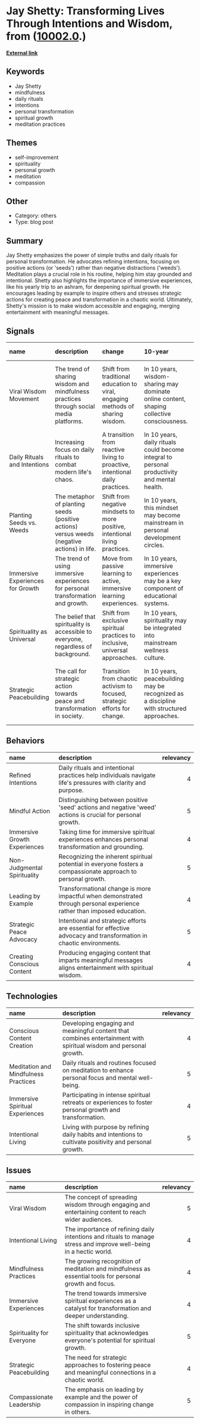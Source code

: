 # __Jay Shetty: Transforming Lives Through Intentions and Wisdom__, from ([10002.0](https://kghosh.substack.com/p/10002.0).)

__[External link](https://jayshetty.me/blog/jay-shetty-shares-the-only-way-to-inspire-change-in-friends-and-family/)__



## Keywords

* Jay Shetty
* mindfulness
* daily rituals
* intentions
* personal transformation
* spiritual growth
* meditation practices

## Themes

* self-improvement
* spirituality
* personal growth
* meditation
* compassion

## Other

* Category: others
* Type: blog post

## Summary

Jay Shetty emphasizes the power of simple truths and daily rituals for personal transformation. He advocates refining intentions, focusing on positive actions (or 'seeds') rather than negative distractions ('weeds'). Meditation plays a crucial role in his routine, helping him stay grounded and intentional. Shetty also highlights the importance of immersive experiences, like his yearly trip to an ashram, for deepening spiritual growth. He encourages leading by example to inspire others and stresses strategic actions for creating peace and transformation in a chaotic world. Ultimately, Shetty's mission is to make wisdom accessible and engaging, merging entertainment with meaningful messages.

## Signals

| name                             | description                                                                                | change                                                                         | 10-year                                                                                      | driving-force                                                                      |   relevancy |
|:---------------------------------|:-------------------------------------------------------------------------------------------|:-------------------------------------------------------------------------------|:---------------------------------------------------------------------------------------------|:-----------------------------------------------------------------------------------|------------:|
| Viral Wisdom Movement            | The trend of sharing wisdom and mindfulness practices through social media platforms.      | Shift from traditional education to viral, engaging methods of sharing wisdom. | In 10 years, wisdom-sharing may dominate online content, shaping collective consciousness.   | The rise of digital platforms and desire for accessible personal growth resources. |           4 |
| Daily Rituals and Intentions     | Increasing focus on daily rituals to combat modern life's chaos.                           | A transition from reactive living to proactive, intentional daily practices.   | In 10 years, daily rituals could become integral to personal productivity and mental health. | Growing awareness of mental health and the need for personal grounding practices.  |           5 |
| Planting Seeds vs. Weeds         | The metaphor of planting seeds (positive actions) versus weeds (negative actions) in life. | Shift from negative mindsets to more positive, intentional living practices.   | In 10 years, this mindset may become mainstream in personal development circles.             | Desire for personal fulfillment and societal improvement through mindfulness.      |           3 |
| Immersive Experiences for Growth | The trend of using immersive experiences for personal transformation and growth.           | Move from passive learning to active, immersive learning experiences.          | In 10 years, immersive experiences may be a key component of educational systems.            | The need for deep, impactful learning experiences in a fast-paced world.           |           4 |
| Spirituality as Universal        | The belief that spirituality is accessible to everyone, regardless of background.          | Shift from exclusive spiritual practices to inclusive, universal approaches.   | In 10 years, spirituality may be integrated into mainstream wellness culture.                | The growing desire for inclusivity and personal connection in spiritual practices. |           5 |
| Strategic Peacebuilding          | The call for strategic action towards peace and transformation in society.                 | Transition from chaotic activism to focused, strategic efforts for change.     | In 10 years, peacebuilding may be recognized as a discipline with structured approaches.     | The urgency of addressing global conflicts through organized efforts.              |           4 |

## Behaviors

| name                         | description                                                                                                            |   relevancy |
|:-----------------------------|:-----------------------------------------------------------------------------------------------------------------------|------------:|
| Refined Intentions           | Daily rituals and intentional practices help individuals navigate life's pressures with clarity and purpose.           |           4 |
| Mindful Action               | Distinguishing between positive 'seed' actions and negative 'weed' actions is crucial for personal growth.             |           5 |
| Immersive Growth Experiences | Taking time for immersive spiritual experiences enhances personal transformation and grounding.                        |           4 |
| Non-Judgmental Spirituality  | Recognizing the inherent spiritual potential in everyone fosters a compassionate approach to personal growth.          |           5 |
| Leading by Example           | Transformational change is more impactful when demonstrated through personal experience rather than imposed education. |           4 |
| Strategic Peace Advocacy     | Intentional and strategic efforts are essential for effective advocacy and transformation in chaotic environments.     |           5 |
| Creating Conscious Content   | Producing engaging content that imparts meaningful messages aligns entertainment with spiritual wisdom.                |           4 |

## Technologies

| name                                 | description                                                                                                       |   relevancy |
|:-------------------------------------|:------------------------------------------------------------------------------------------------------------------|------------:|
| Conscious Content Creation           | Developing engaging and meaningful content that combines entertainment with spiritual wisdom and personal growth. |           4 |
| Meditation and Mindfulness Practices | Daily rituals and routines focused on meditation to enhance personal focus and mental well-being.                 |           5 |
| Immersive Spiritual Experiences      | Participating in intense spiritual retreats or experiences to foster personal growth and transformation.          |           4 |
| Intentional Living                   | Living with purpose by refining daily habits and intentions to cultivate positivity and personal growth.          |           5 |

## Issues

| name                      | description                                                                                                        |   relevancy |
|:--------------------------|:-------------------------------------------------------------------------------------------------------------------|------------:|
| Viral Wisdom              | The concept of spreading wisdom through engaging and entertaining content to reach wider audiences.                |           5 |
| Intentional Living        | The importance of refining daily intentions and rituals to manage stress and improve well-being in a hectic world. |           4 |
| Mindfulness Practices     | The growing recognition of meditation and mindfulness as essential tools for personal growth and focus.            |           4 |
| Immersive Experiences     | The trend towards immersive spiritual experiences as a catalyst for transformation and deeper understanding.       |           4 |
| Spirituality for Everyone | The shift towards inclusive spirituality that acknowledges everyone's potential for spiritual growth.              |           5 |
| Strategic Peacebuilding   | The need for strategic approaches to fostering peace and meaningful connections in a chaotic world.                |           4 |
| Compassionate Leadership  | The emphasis on leading by example and the power of compassion in inspiring change in others.                      |           5 |